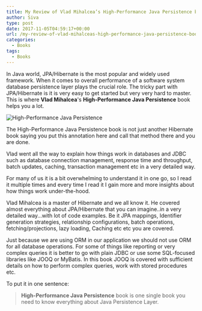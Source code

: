 ```yaml
---
title: My Review of Vlad Mihalcea’s High-Performance Java Persistence book
author: Siva
type: post
date: 2017-11-05T04:59:17+00:00
url: /my-review-of-vlad-mihalceas-high-performance-java-persistence-book/
categories:
  - Books
tags:
  - Books
---
```

In Java world, JPA/Hibernate is the most popular and widely used framework. 
When it comes to overall performance of a software system database persistence layer plays the crucial role. 
The tricky part with JPA/Hibernate is it is very easy to get started but very very hard to master. 
This is where **Vlad Mihalcea**'s **High-Performance Java Persistence** book helps you a lot.

![High-Performance Java Persistence](/images/VladBook.webp "High-Performance Java Persistence")

The High-Performance Java Persistence book is not just another Hibernate book saying 
you put this annotation here and call that method there and you are done.

Vlad went all the way to explain how things work in databases and JDBC such as 
database connection management, response time and throughput, batch updates, caching, 
transaction management etc in a very detailed way.

For many of us it is a bit overwhelming to understand it in one go, so I read it multiple times 
and every time I read it I gain more and more insights about how things work under-the-hood.

Vlad Mihalcea is a master of Hibernate and we all know it. He covered almost everything about 
JPA/Hibernate that you can imagine..in a very detailed way&#8230;with lot of code examples. 
Be it JPA mappings, Identifier generation strategies, relationship configurations, batch operations, 
fetching/projections, lazy loading, Caching etc etc you are covered.

Just because we are using ORM in our application we should not use ORM for all database operations. 
For some of things like reporting or very complex queries it is better to go with plain JDBC or 
use some SQL-focused libraries like JOOQ or MyBatis. In this book JOOQ is covered with 
sufficient details on how to perform complex queries, work with stored procedures etc.

To put it in one sentence: 

> **High-Performance Java Persistence** book is one single book you need to know everything about Java Persistence Layer.
